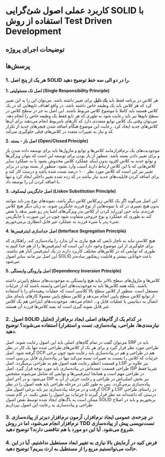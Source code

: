 # کاربرد عملی اصول شئ‌گرایی SOLID با استفاده از روش Test Driven Development
## توضیحات اجرای پروژه

## پرسش‌ها
### 1. هر یک از پنج اصل SOLID را در دو الی سه خط توضیح دهید.

**1. اصل تک مسئولیتی (Single Responsibility Principle)**

هر کلاس در برنامه فقط باید **یک دلیل** برای تغییر داشته باشد. می‌توان این را به این تعبیر کرد که هر کلاس باید یک وظیفه خاص داشته باشد. در واقع اهداف تابع‌هایی که در یک کلاس هستند باید کاملا با موضوع کلاس مربوط باشند. این اصل به جز در سطح کلاس در سطح تابع‌ها نیز باید رعایت شود به طوری که هر تابع فقط یک وظیفه خاص را انجام دهد. می‌توان وقتی یک کلاس توابع متعددی دارد که کارهای نامربوط انجام می‌دهند برای آن‌ها کلاس‌های جدید ایجاد کرد. رعایت این موضوع هنگام اضافه شدن فیچرهای جدید از تکرار کد و نیاز به تغییرات متعدد در کلاس‌های قبلی جلوگیری می‌کند.

**2.  اصل باز - بسته (Open/Closed Principle)**

 موجودیت‌های یک نرم‌افزارمانند کلاس‌ها و توابع و ماژول‌ها باید برای توسعه داده شدن باز و برای تغییر دادن بسته باشد. منظور از باز بودن برای توسعه این است که بتوان ویژگی‌ها و توابع جدید به کلاس افزود بدون اینکه عملکرد کلاس مخدوش بشود یا به عملکرد سایر کلاس‌هایی که با این کلاس ارتباط دارند آسیب وارد بشود. منظور از بسته بودن در برابر تغییر نیز این است که کلاس مورد نظر ۱۰۰ درصد تست شده باشد و درست کار کند و برای اضافه کردن قابلیت‌های جدید نیاز نباشد در کد زده شده تغییر داخلی ایجاد کرد و تنها با اضافه کردن آن را توسعه داد.
 
**3.  اصل جایگزینی لیسکوف (Liskov Substitution Principle)**

این اصل می‌گوید اگر یک کلاس زیرکلاس کلاس دیگر باشد، نمونه‌های نوع پدر باید بتوانند بدون هیچ تغییری در کد با نمونه‌هایی از نوع فرزند جایگزین شوند. به زبان دیگر هیچ کلاس فرزندی نباید حین اورراید کردن از کلاس پدر ویژگی‌های اشیا پدر رو تغییر بدهد یا نقض کند به طوری که عملکرد و نوع خروجی متفاوت شود چون در این صورت با جایگزینی شیء پدر با شیء فرزند به عملکرد غیر قابل انتظاری برمی‌خوریم.

**4.  اصل جداسازی اینترفیس‌ها (Interface Segregation Principle)**

  هیچ کلاسی نباید به ناچار تابعی که هیچ نیازی به آن ندارد را پیاده‌سازی کند. راهکاری که برای جلوگیری از این موضوع وجود دارد این است که اینترفیس‌ها را از هم جدا کنیم به طوری که توابعی که در کلاس‌های مختلف کاربرد دارند در یک اینترفیس کنار هم نباشند. این اصل نیز مانند سایر اصول SOLID باعث خوانایی بیشتر و قابلیت ریفکتور ساده‌تر می‌شود.
  
**5.  اصل وارونگی وابستگی (Dependency Inversion Principle)**

کلاس‌ها و ماژول‌های سطح بالاتر نباید هیچ وابستگی به موجودیت‌های سطح پایین‌تر داشته باشند. بلکه همه کلاس‌ها باید به موجودیت‌های انتزاعی وابسته باشند که از جزئیات مستقل است. منظور از کلاس سطح بالا کلاسی است که عملیات پیچیده‌ای را با استفاده از توابع کلاس سطح پایین انجام می‌دهد و کلاس سطح پایین معمولا کارهای پایه‌ای مثل اتصال به دیتابیس یا عملیات فایل و... انجام می‌دهد. موجودیت‌های انتزاعی هم یک کلاس غیر قابل نمونه گیری است که بقیه کلاس‌ها فرزند آن هستند.


### 2. اصول SOLID در کدام یک از گام‌های اصلی ایجاد نرم‌افزار (تحلیل نیازمندی‌ها، طراحی، پیاده‌سازی، تست و استقرار) استفاده می‌شوند؟ توضیح دهید.

می‌توان گفت در تمام گام‌های اصلی باید این اصول رعایت شوند. اصل SRP باید در طراحی مورد نظر قرار گیرد و برای هر یک از کلاس‌های طراحی شده تنها یک کار در نظر گرفته شود. اصل OCP هم در طراحی و هم در پیاده‌سازی باید رعایت شود چون برخی جزئیات که کلاس را نسبت به تغییرات بسته می‌کند تنها در پیاده‌سازی قابل بررسی است و قسمت اعظم رعایت همه اصول هم به طراحی برمیگردد. اصل LSP نیز علاوه بر طراحی قسمت عمده‌اش در پیاده‌سازی باید مورد توجه قرار گیرد. اصل ISP تقریبا فقط در طراحی مهم است و همانجا اینترفیس‌ها و توابعی که شامل می‌شوند مشخص می‌شود. و در آخر اصل DIP نیز بخش اصلی‌اش در طراحی و رعایت جزئی از آن به پیاده‌سازی برمی‌گردد.
پس به طور کلی در مرحله طراحی باید همه اصول را در نظر گرفت و در مرحله پیاده‌سازی نیز باید برخی اصول مثل OCP و LSP در راستای طراحی درستی که داشته‌اند مد نظر قرار گیرند تا جزئیات نیز اصول را نقض نکنند.
در گام تست ممکن است به باگ‌های ایجاد شده توسط نقض اصول SOLID بربخوریم و باید در اصلاح طراحی و پیاده‌سازی به رعایت این اصول بپردازیم.

### 3. در چرخه‌ی عمومی ایجاد نرم‌افزار، آزمون نرم‌افزار دیرتر از پیاده‌سازی نرم‌افزار انجام می‌شود، اما در روش TDD تست‌نویسی پیش از پیاده‌سازی شروع می‌شود. آیا این دو مورد با هم تناقضی دارند؟ توضیح دهید.


### 4. فرض کنید در آزمایش بالا نیازی به تغییر ابعاد مستطیل نداشتیم. آیا در این حالت می‌توانستیم مربع را از مستطیل به ارث ببریم؟ توضیح دهید.

